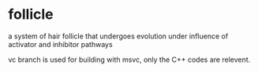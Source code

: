 follicle
========

a system of hair follicle that undergoes evolution under influence of activator and inhibitor pathways

vc branch is used for building with msvc, only the C++ codes are relevent.
